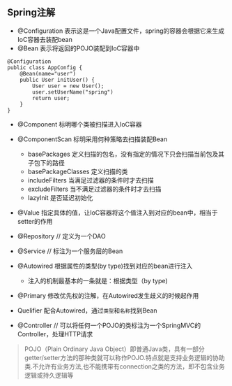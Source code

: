 ## Spring注解

- @Configuration 表示这是一个Java配置文件，spring的容器会根据它来生成IoC容器去装配bean
- @Bean 表示将返回的POJO装配到IoC容器中
```
@Configuration
public class AppConfig {
    @Bean(name="user")
    public User initUser() {
        User user = new User();
        user.setUserName("spring")
        return user;
    }
}
```
- @Component 标明哪个类被扫描进入IoC容器
- @ComponentScan 标明采用何种策略去扫描装配Bean
    - basePackages 定义扫描的包名，没有指定的情况下只会扫描当前包及其子包下的路径
    - basePackageClasses 定义扫描的类
    - includeFilters 当满足过滤器的条件时才去扫描
    - excludeFilters 当不满足过滤器的条件时才去扫描
    - lazyInit 是否延迟初始化
- @Value 指定具体的值，让IoC容器将这个值注入到对应的bean中，相当于setter的作用

- @Repository // 定义为一个DAO
- @Service // 标注为一个服务层的Bean

- @Autowired 根据属性的类型(by type)找到对应的bean进行注入
    - 注入的机制最基本的一条就是：根据类型（by type)
- @Primary 修改优先权的注解，在Autowired发生歧义的时候起作用
- Quelifier 配合Autowired，通过`类型`和`名称`找到Bean

- @Controller // 可以将任何一个POJO的类标注为一个SpringMVC的Controller，处理HTTP请求
> POJO（Plain Ordinary Java Object）即普通Java类，具有一部分getter/setter方法的那种类就可以称作POJO.特点就是支持业务逻辑的协助类.不允许有业务方法,也不能携带有connection之类的方法，即不包含业务逻辑或持久逻辑等
